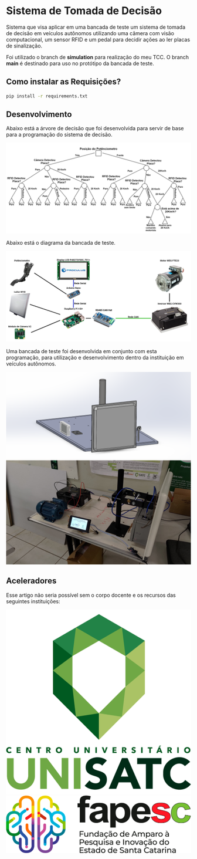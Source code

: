 # Sistema de Tomada de Decisão

Sistema que visa aplicar em uma bancada de teste um sistema de tomada de decisão em veículos autônomos utilizando uma câmera com visão computacional, um sensor RFID e um pedal para decidir ações ao ler placas de sinalização.

Foi utilizado o branch de **simulation** para realização do meu TCC. O branch **main** é destinado para uso no protótipo da bancada de teste.

## Como instalar as Requisições?

```bash
pip install -r requirements.txt

```

## Desenvolvimento

Abaixo está a árvore de decisão que foi desenvolvida para servir de base para a programação do sistema de decisão.

![Árvore de Decisão](/assets/ARVORE_DECISAO.png)

Abaixo está o diagrama da bancada de teste.

![Diagrama no Projeto](/assets/DIAGRAMA_PROJETO.png)

Uma bancada de teste foi desenvolvida em conjunto com esta programação, para utilização e desenvolvimento dentro da instituição em veículos autônomos.

![Bancada Projeto](/assets/BANCADA_PROJETO.png)
![Bancada Pronta](/assets/BANCADA_PRONTA.jpg)

## Aceleradores

Esse artigo não seria possível sem o corpo docente e os recursos das seguintes instituições:

![UNISATC Logo](/assets/UNISATC_COLORIDA.png)
![FAPESC Logo](/assets/FAPESC_COLORIDA.png)
